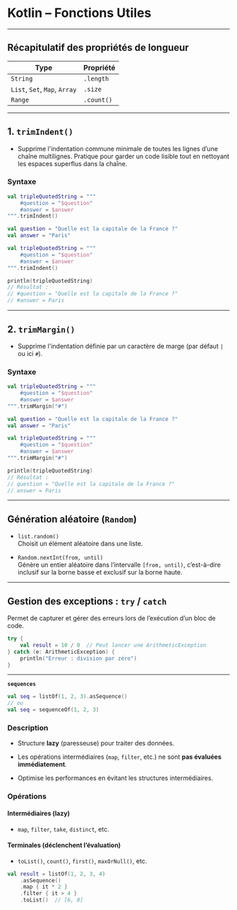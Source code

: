 # Kotlin – Fonctions Utiles

---

## Récapitulatif des propriétés de longueur

| Type                          | Propriété  |
| ----------------------------- | ---------- |
| `String`                      | `.length`  |
| `List`, `Set`, `Map`, `Array` | `.size`    |
| `Range`                       | `.count()` |

---

## 1. `trimIndent()`

- Supprime l'indentation commune minimale de toutes les lignes d’une chaîne multilignes. Pratique pour garder un code lisible tout en nettoyant les espaces superflus dans la chaîne.

### Syntaxe

```kotlin
val tripleQuotedString = """
    #question = "$question"
    #answer = $answer
""".trimIndent()
```

```kotlin
val question = "Quelle est la capitale de la France ?"
val answer = "Paris"

val tripleQuotedString = """
    #question = "$question"
    #answer = $answer
""".trimIndent()

println(tripleQuotedString)
// Résultat :
// #question = "Quelle est la capitale de la France ?"
// #answer = Paris
```

---

## 2. `trimMargin()`

- Supprime l'indentation définie par un caractère de marge (par défaut `|` ou ici `#`).

### Syntaxe

```kotlin
val tripleQuotedString = """
    #question = "$question"
    #answer = $answer
""".trimMargin("#")
```

```kotlin
val question = "Quelle est la capitale de la France ?"
val answer = "Paris"

val tripleQuotedString = """
    #question = "$question"
    #answer = $answer
""".trimMargin("#")

println(tripleQuotedString)
// Résultat :
// question = "Quelle est la capitale de la France ?"
// answer = Paris
```

---

## Génération aléatoire (`Random`)

- `list.random()`  
  Choisit un élément aléatoire dans une liste.

- `Random.nextInt(from, until)`  
  Génère un entier aléatoire dans l’intervalle `[from, until)`, c’est-à-dire inclusif sur la borne basse et exclusif sur la borne haute.

---

## Gestion des exceptions : `try` / `catch`

Permet de capturer et gérer des erreurs lors de l’exécution d’un bloc de code.

```kotlin
try {
    val result = 10 / 0  // Peut lancer une ArithmeticException
} catch (e: ArithmeticException) {
    println("Erreur : division par zéro")
}
```

---

**`sequences`**

```kotlin
val seq = listOf(1, 2, 3).asSequence()
// ou
val seq = sequenceOf(1, 2, 3)
```

### Description

- Structure **lazy** (paresseuse) pour traiter des données.

- Les opérations intermédiaires (`map`, `filter`, etc.) ne sont **pas évaluées immédiatement**.

- Optimise les performances en évitant les structures intermédiaires.

### Opérations

#### Intermédiaires (lazy)

- `map`, `filter`, `take`, `distinct`, etc.

#### Terminales (déclenchent l’évaluation)

- `toList()`, `count()`, `first()`, `maxOrNull()`, etc.

```kotlin
val result = listOf(1, 2, 3, 4)
    .asSequence()
    .map { it * 2 }
    .filter { it > 4 }
    .toList()  // [6, 8]
```

